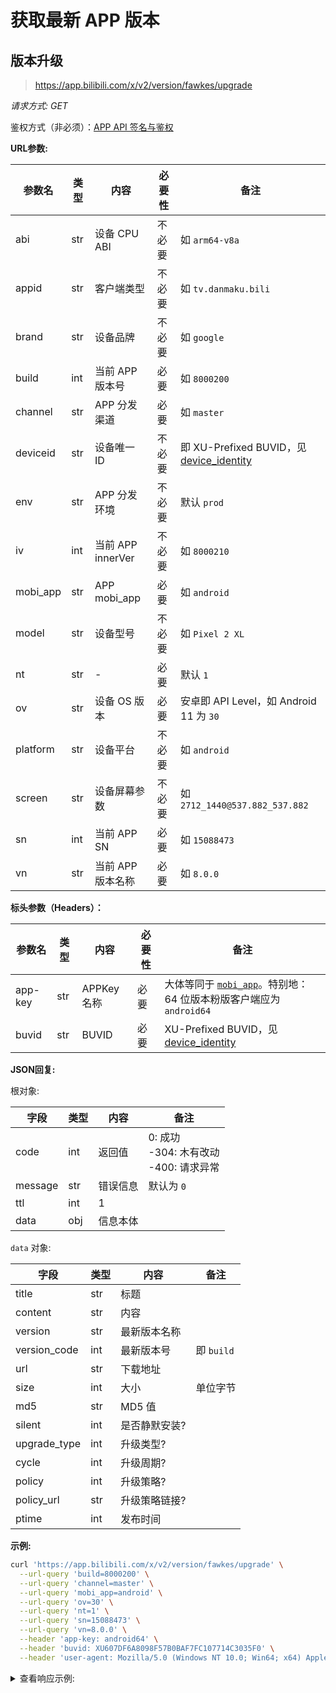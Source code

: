 # 获取最新 APP 版本

## 版本升级

> https://app.bilibili.com/x/v2/version/fawkes/upgrade

*请求方式: GET*

鉴权方式（非必须）：[APP API 签名与鉴权](../misc/sign/APP.md)

**URL参数:**

| 参数名 | 类型 | 内容 | 必要性 | 备注 |
| - | - | - | - | - |
| abi | str | 设备 CPU ABI | 不必要 | 如 `arm64-v8a` |
| appid | str | 客户端类型 | 不必要 | 如 `tv.danmaku.bili` |
| brand | str | 设备品牌 | 不必要 | 如 `google` |
| build | int | 当前 APP 版本号 | 必要 | 如 `8000200` |
| channel | str | APP 分发渠道 | 必要 | 如 `master` |
| deviceid | str | 设备唯一 ID | 不必要 | 即 XU-Prefixed BUVID，见 [device_identity](../misc/device_identity.md) |
| env | str | APP 分发环境 | 不必要 | 默认 `prod` |
| iv | int | 当前 APP innerVer | 不必要 | 如 `8000210` |
| mobi_app | str | APP mobi_app | 必要 | 如 `android` |
| model | str | 设备型号 | 不必要 | 如 `Pixel 2 XL` |
| nt | str | - | 必要 | 默认 `1` |
| ov | str | 设备 OS 版本 | 必要 | 安卓即 API Level，如 Android 11 为 `30` |
| platform | str | 设备平台 | 不必要 | 如 `android` |
| screen | str | 设备屏幕参数 | 不必要 | 如 `2712_1440@537.882_537.882`
| sn | int | 当前 APP SN | 必要 | 如 `15088473` |
| vn | str | 当前 APP 版本名称 | 必要 | 如 `8.0.0` |

**标头参数（Headers）：**

| 参数名 | 类型 | 内容 | 必要性 | 备注 |
| - | - | - | - | - |
| app-key | str | APPKey 名称 | 必要 | 大体等同于 [`mobi_app`](../misc/sign/APPKey.md)。特别地：64 位版本粉版客户端应为 `android64` |
| buvid | str | BUVID | 必要 | XU-Prefixed BUVID，见 [device_identity](../misc/device_identity.md) |

**JSON回复:**

根对象:

| 字段 | 类型 | 内容 | 备注 |
| - | - | - | - |
| code | int | 返回值 | 0: 成功<br />-304: 木有改动<br />-400: 请求异常 |
| message | str | 错误信息 | 默认为 `0` |
| ttl | int | 1 |  |
| data | obj | 信息本体 |  |

`data` 对象:

| 字段 | 类型 | 内容 | 备注 |
| - | - | - | - |
| title | str | 标题 |  |
| content | str | 内容 |  |
| version | str | 最新版本名称 |  |
| version_code | int | 最新版本号 | 即 `build` |
| url | str | 下载地址 |  |
| size | int | 大小 | 单位字节 |
| md5 | str | MD5 值 |  |
| silent | int | 是否静默安装? |  |
| upgrade_type | int | 升级类型? |  |
| cycle | int | 升级周期? |  |
| policy | int | 升级策略? |  |
| policy_url | str | 升级策略链接? |  |
| ptime | int | 发布时间 |  |

**示例:**

```sh
curl 'https://app.bilibili.com/x/v2/version/fawkes/upgrade' \
  --url-query 'build=8000200' \
  --url-query 'channel=master' \
  --url-query 'mobi_app=android' \
  --url-query 'ov=30' \
  --url-query 'nt=1' \
  --url-query 'sn=15088473' \
  --url-query 'vn=8.0.0' \
  --header 'app-key: android64' \
  --header 'buvid: XU607DF6A8098F57B0BAF7FC107714C3035F0' \
  --header 'user-agent: Mozilla/5.0 (Windows NT 10.0; Win64; x64) AppleWebKit/537.36 (KHTML, like Gecko) Chrome/128.0.0.0 Safari/537.36'
```

<details>
<summary>查看响应示例:</summary>

```json
{
    "code": 0,
    "message": "0",
    "ttl": 1,
    "data": {
        "title": "升级提醒",
        "content": "-修复了一些bug，并吃了一桶冰淇凌~\n-记得检查暑假作业哦！",
        "version": "8.10.0",
        "version_code": 8100300,
        "url": "https://dl.hdslb.com/mobile/pack/android64/15793300/iBiliPlayer-apinkRelease-8.10.0-b15793300.apk",
        "size": 132432843,
        "md5": "f196c0ea68ff894dab0cf380cafad802",
        "silent": 0,
        "upgrade_type": 1,
        "cycle": 4,
        "policy": 0,
        "policy_url": "",
        "is_gray": 0,
        "ptime": 1724207041
    }
}
```

</details>
